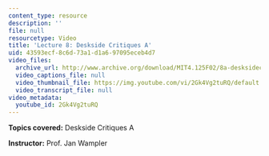 ```yaml
---
content_type: resource
description: ''
file: null
resourcetype: Video
title: 'Lecture 8: Deskside Critiques A'
uid: 43593ecf-8c6d-73a1-d1a6-97095eceb4d7
video_files:
  archive_url: http://www.archive.org/download/MIT4.125F02/8a-desksidecritiques-220k.mp4
  video_captions_file: null
  video_thumbnail_file: https://img.youtube.com/vi/2Gk4Vg2tuRQ/default.jpg
  video_transcript_file: null
video_metadata:
  youtube_id: 2Gk4Vg2tuRQ
---
```


**Topics covered:** Deskside Critiques A

**Instructor:** Prof. Jan Wampler
